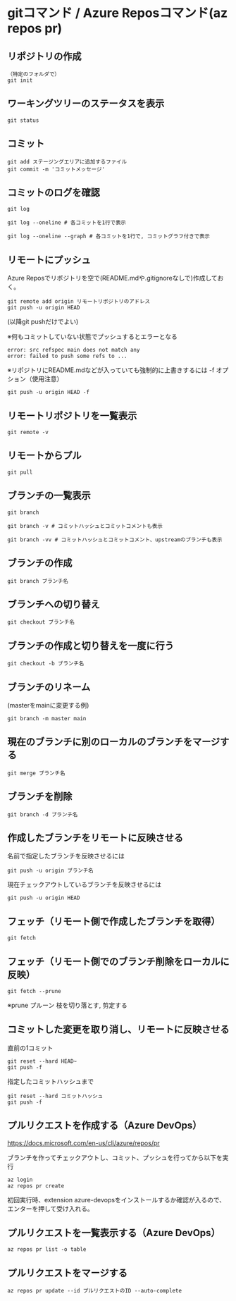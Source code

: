# gitコマンド / Azure Reposコマンド(az repos pr)

## リポジトリの作成

	（特定のフォルダで）
	git init

## ワーキングツリーのステータスを表示

	git status

## コミット

	git add ステージングエリアに追加するファイル
	git commit -m 'コミットメッセージ'

## コミットのログを確認

    git log

    git log --oneline # 各コミットを1行で表示

    git log --oneline --graph # 各コミットを1行で, コミットグラフ付きで表示

## リモートにプッシュ

Azure Reposでリポジトリを空で(README.mdや.gitignoreなしで)作成しておく。

	git remote add origin リモートリポジトリのアドレス
	git push -u origin HEAD

(以降git pushだけでよい)

※何もコミットしていない状態でプッシュするとエラーとなる

	error: src refspec main does not match any
	error: failed to push some refs to ...

※リポジトリにREADME.mdなどが入っていても強制的に上書きするには -f オプション（使用注意）

    git push -u origin HEAD -f

## リモートリポジトリを一覧表示

	git remote -v

## リモートからプル

	git pull

## ブランチの一覧表示

	git branch

	git branch -v # コミットハッシュとコミットコメントも表示

	git branch -vv # コミットハッシュとコミットコメント、upstreamのブランチも表示

## ブランチの作成

	git branch ブランチ名

## ブランチへの切り替え

	git checkout ブランチ名

## ブランチの作成と切り替えを一度に行う

	git checkout -b ブランチ名

## ブランチのリネーム

(masterをmainに変更する例)

	git branch -m master main

## 現在のブランチに別のローカルのブランチをマージする

	git merge ブランチ名

## ブランチを削除

	git branch -d ブランチ名

## 作成したブランチをリモートに反映させる

名前で指定したブランチを反映させるには

	git push -u origin ブランチ名

現在チェックアウトしているブランチを反映させるには

	git push -u origin HEAD

## フェッチ（リモート側で作成したブランチを取得）

	git fetch

## フェッチ（リモート側でのブランチ削除をローカルに反映）

	git fetch --prune

※prune プルーン 枝を切り落とす, 剪定する

## コミットした変更を取り消し、リモートに反映させる

直前の1コミット

	git reset --hard HEAD~
	git push -f

指定したコミットハッシュまで

    git reset --hard コミットハッシュ
    git push -f

## プルリクエストを作成する（Azure DevOps）

https://docs.microsoft.com/en-us/cli/azure/repos/pr

ブランチを作ってチェックアウトし、コミット、プッシュを行ってから以下を実行

	az login
	az repos pr create 

初回実行時、extension azure-devopsをインストールするか確認が入るので、エンターを押して受け入れる。

## プルリクエストを一覧表示する（Azure DevOps）

    az repos pr list -o table

## プルリクエストをマージする

    az repos pr update --id プルリクエストのID --auto-complete

